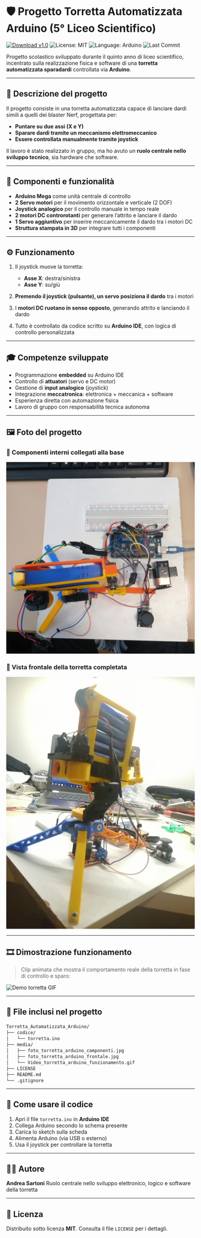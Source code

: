 # 🛡️ Progetto Torretta Automatizzata Arduino (5° Liceo Scientifico)

[![Download v1.0](https://img.shields.io/github/v/release/andreee5/Torretta_Automatizzata_Arduino?label=Download%20v1.0)](https://github.com/andreee5/Torretta_Automatizzata_Arduino/releases/latest)
![License: MIT](https://img.shields.io/github/license/andreee5/Torretta_Automatizzata_Arduino)
![Language: Arduino](https://img.shields.io/github/languages/top/andreee5/Torretta_Automatizzata_Arduino)
![Last Commit](https://img.shields.io/github/last-commit/andreee5/Torretta_Automatizzata_Arduino)

Progetto scolastico sviluppato durante il quinto anno di liceo scientifico, incentrato sulla realizzazione fisica e software di una **torretta automatizzata sparadardi** controllata via **Arduino**.

---

## 📖 Descrizione del progetto

Il progetto consiste in una torretta automatizzata capace di lanciare dardi simili a quelli dei blaster Nerf, progettata per:

* **Puntare su due assi (X e Y)**
* **Sparare dardi tramite un meccanismo elettromeccanico**
* **Essere controllata manualmente tramite joystick**

Il lavoro è stato realizzato in gruppo, ma ho avuto un **ruolo centrale nello sviluppo tecnico**, sia hardware che software.

---

## 🧰 Componenti e funzionalità

* **Arduino Mega** come unità centrale di controllo
* **2 Servo motori** per il movimento orizzontale e verticale (2 DOF)
* **Joystick analogico** per il controllo manuale in tempo reale
* **2 motori DC controrotanti** per generare l’attrito e lanciare il dardo
* **1 Servo aggiuntivo** per inserire meccanicamente il dardo tra i motori DC
* **Struttura stampata in 3D** per integrare tutti i componenti

---

## ⚙️ Funzionamento

1. Il joystick muove la torretta:

   * **Asse X**: destra/sinistra
   * **Asse Y**: su/giù
2. **Premendo il joystick (pulsante), un servo posiziona il dardo** tra i motori
3. I **motori DC ruotano in senso opposto**, generando attrito e lanciando il dardo
4. Tutto è controllato da codice scritto su **Arduino IDE**, con logica di controllo personalizzata

---

## 🎓 Competenze sviluppate

* Programmazione **embedded** su Arduino IDE
* Controllo di **attuatori** (servo e DC motor)
* Gestione di **input analogico** (joystick)
* Integrazione **meccatronica**: elettronica + meccanica + software
* Esperienza diretta con automazione fisica
* Lavoro di gruppo con responsabilità tecnica autonoma

---

## 🖼️ Foto del progetto

### 🔌 Componenti interni collegati alla base

![Componenti torretta](media/foto_torretta_arduino_componenti.jpg)

### 🎯 Vista frontale della torretta completata

![Vista frontale torretta](media/foto_torretta_arduino_frontale.jpg)

---

## 🎞️ Dimostrazione funzionamento

> Clip animata che mostra il comportamento reale della torretta in fase di controllo e sparo:

![Demo torretta GIF](media/Video_torretta_arduino_funzionamento.gif)

---

## 📁 File inclusi nel progetto

```
Torretta_Automatizzata_Arduino/
├── codice/
│   └── torretta.ino
├── media/
│   ├── foto_torretta_arduino_componenti.jpg
│   ├── foto_torretta_arduino_frontale.jpg
│   └── Video_torretta_arduino_funzionamento.gif
├── LICENSE
├── README.md
└── .gitignore
```

---

## 📌 Come usare il codice

1. Apri il file `torretta.ino` in **Arduino IDE**
2. Collega Arduino secondo lo schema presente
3. Carica lo sketch sulla scheda
4. Alimenta Arduino (via USB o esterno)
5. Usa il joystick per controllare la torretta

---

## 👨‍💻 Autore

**Andrea Sartoni**
Ruolo centrale nello sviluppo elettronico, logico e software della torretta

---

## 📄 Licenza

Distribuito sotto licenza **MIT**. Consulta il file `LICENSE` per i dettagli.

